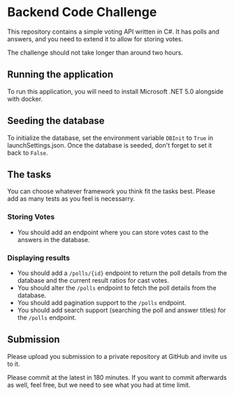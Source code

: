 # Backend Code Challenge

This repository contains a simple voting API written in C#. It has polls and answers, and you need to extend it to allow for storing votes.

The challenge should not take longer than around two hours.

## Running the application

To run this application, you will need to install Microsoft .NET 5.0 alongside with docker.

## Seeding the database

To initialize the database, set the environment variable `DBInit` to `True` in launchSettings.json. Once the database is seeded, don't forget to set it back to `False`.

## The tasks

You can choose whatever framework you think fit the tasks best. Please add as many tests as you feel is necessarry.

### Storing Votes

- You should add an endpoint where you can store votes cast to the answers in the database.

### Displaying results

- You should add a `/polls/{id}` endpoint to return the poll details from the database and the current result ratios for cast votes.
- You should alter the `/polls` endpoint to fetch the poll details from the database.
- You should add pagination support to the `/polls` endpoint.
- You should add search support (searching the poll and answer titles) for the `/polls` endpoint.

## Submission
Please upload you submission to a private repository at GitHub and invite us to it.

Please commit at the latest in 180 minutes. If you want to commit afterwards as well, feel free, but we need to see what you had at time limit.
